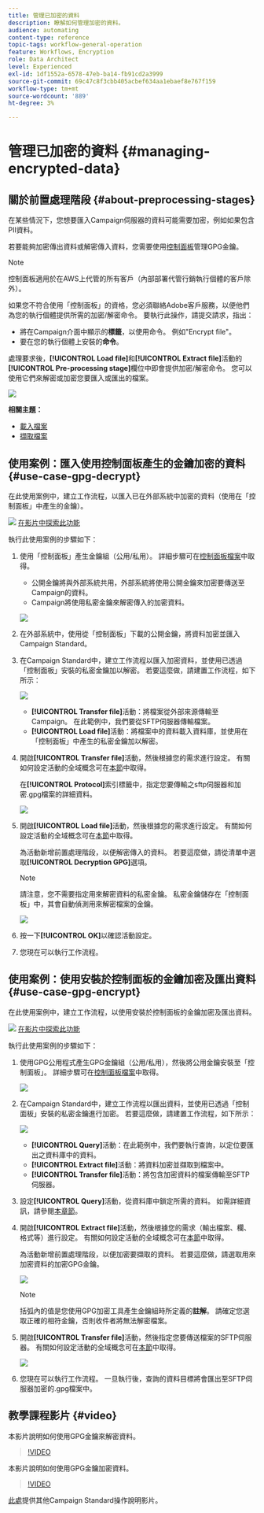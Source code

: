 ```yaml
---
title: 管理已加密的資料
description: 瞭解如何管理加密的資料。
audience: automating
content-type: reference
topic-tags: workflow-general-operation
feature: Workflows, Encryption
role: Data Architect
level: Experienced
exl-id: 1df1552a-6578-47eb-ba14-fb91cd2a3999
source-git-commit: 69c47c8f3cbb405acbef634aa1ebaef8e767f159
workflow-type: tm+mt
source-wordcount: '889'
ht-degree: 3%

---
```


# 管理已加密的資料 {#managing-encrypted-data}

## 關於前置處理階段 {#about-preprocessing-stages}

在某些情況下，您想要匯入Campaign伺服器的資料可能需要加密，例如如果包含PII資料。

若要能夠加密傳出資料或解密傳入資料，您需要使用[控制面板](https://experienceleague.adobe.com/docs/control-panel/using/instances-settings/gpg-keys-management.html?lang=zh-Hant)管理GPG金鑰。

>[!NOTE]
>
>控制面板適用於在AWS上代管的所有客戶（內部部署代管行銷執行個體的客戶除外）。

如果您不符合使用「控制面板」的資格，您必須聯絡Adobe客戶服務，以便他們為您的執行個體提供所需的加密/解密命令。 要執行此操作，請提交請求，指出：

* 將在Campaign介面中顯示的&#x200B;**標籤**，以使用命令。 例如&quot;Encrypt file&quot;。
* 要在您的執行個體上安裝的&#x200B;**命令**。

處理要求後，**[!UICONTROL Load file]**&#x200B;和&#x200B;**[!UICONTROL Extract file]**&#x200B;活動的&#x200B;**[!UICONTROL Pre-processing stage]**&#x200B;欄位中即會提供加密/解密命令。 您可以使用它們來解密或加密您要匯入或匯出的檔案。

![](assets/preprocessing-encryption.png)

**相關主題：**

* [載入檔案](../../automating/using/load-file.md)
* [擷取檔案](../../automating/using/extract-file.md)

## 使用案例：匯入使用控制面板產生的金鑰加密的資料 {#use-case-gpg-decrypt}

在此使用案例中，建立工作流程，以匯入已在外部系統中加密的資料（使用在「控制面板」中產生的金鑰）。

![](assets/do-not-localize/how-to-video.png) [在影片中探索此功能](#video)

執行此使用案例的步驟如下：

1. 使用「控制面板」產生金鑰組（公用/私用）。 詳細步驟可在[控制面板檔案](https://experienceleague.adobe.com/docs/control-panel/using/instances-settings/gpg-keys-management.html?lang=zh-Hant#decrypting-data)中取得。

   * 公開金鑰將與外部系統共用，外部系統將使用公開金鑰來加密要傳送至Campaign的資料。
   * Campaign將使用私密金鑰來解密傳入的加密資料。

   ![](assets/gpg_generate.png)

1. 在外部系統中，使用從「控制面板」下載的公開金鑰，將資料加密並匯入Campaign Standard。

1. 在Campaign Standard中，建立工作流程以匯入加密資料，並使用已透過「控制面板」安裝的私密金鑰加以解密。 若要這麼做，請建置工作流程，如下所示：

   ![](assets/gpg_workflow.png)

   * **[!UICONTROL Transfer file]**&#x200B;活動：將檔案從外部來源傳輸至Campaign。 在此範例中，我們要從SFTP伺服器傳輸檔案。
   * **[!UICONTROL Load file]**&#x200B;活動：將檔案中的資料載入資料庫，並使用在「控制面板」中產生的私密金鑰加以解密。

1. 開啟&#x200B;**[!UICONTROL Transfer file]**&#x200B;活動，然後根據您的需求進行設定。 有關如何設定活動的全域概念可在[本節](../../automating/using/load-file.md)中取得。

   在&#x200B;**[!UICONTROL Protocol]**&#x200B;索引標籤中，指定您要傳輸之sftp伺服器和加密.gpg檔案的詳細資料。

   ![](assets/gpg_transfer.png)

1. 開啟&#x200B;**[!UICONTROL Load file]**&#x200B;活動，然後根據您的需求進行設定。 有關如何設定活動的全域概念可在[本節](../../automating/using/load-file.md)中取得。

   為活動新增前置處理階段，以便解密傳入的資料。 若要這麼做，請從清單中選取&#x200B;**[!UICONTROL Decryption GPG]**&#x200B;選項。

   >[!NOTE]
   >
   >請注意，您不需要指定用來解密資料的私密金鑰。 私密金鑰儲存在「控制面板」中，其會自動偵測用來解密檔案的金鑰。

   ![](assets/gpg_load.png)

1. 按一下&#x200B;**[!UICONTROL OK]**&#x200B;以確認活動設定。

1. 您現在可以執行工作流程。

## 使用案例：使用安裝於控制面板的金鑰加密及匯出資料 {#use-case-gpg-encrypt}

在此使用案例中，建立工作流程，以使用安裝於控制面板的金鑰加密及匯出資料。

![](assets/do-not-localize/how-to-video.png) [在影片中探索此功能](#video)

執行此使用案例的步驟如下：

1. 使用GPG公用程式產生GPG金鑰組（公用/私用），然後將公用金鑰安裝至「控制面板」。 詳細步驟可在[控制面板檔案](https://experienceleague.adobe.com/docs/control-panel/using/instances-settings/gpg-keys-management.html?lang=zh-Hant#encrypting-data)中取得。

   ![](assets/gpg_install.png)

1. 在Campaign Standard中，建立工作流程以匯出資料，並使用已透過「控制面板」安裝的私密金鑰進行加密。 若要這麼做，請建置工作流程，如下所示：

   ![](assets/gpg-workflow-export.png)

   * **[!UICONTROL Query]**&#x200B;活動：在此範例中，我們要執行查詢，以定位要匯出之資料庫中的資料。
   * **[!UICONTROL Extract file]**&#x200B;活動：將資料加密並擷取到檔案中。
   * **[!UICONTROL Transfer file]**&#x200B;活動：將包含加密資料的檔案傳輸至SFTP伺服器。

1. 設定&#x200B;**[!UICONTROL Query]**&#x200B;活動，從資料庫中鎖定所需的資料。 如需詳細資訊，請參閱[本章節](../../automating/using/query.md)。

1. 開啟&#x200B;**[!UICONTROL Extract file]**&#x200B;活動，然後根據您的需求（輸出檔案、欄、格式等）進行設定。 有關如何設定活動的全域概念可在[本節](../../automating/using/extract-file.md)中取得。

   為活動新增前置處理階段，以便加密要擷取的資料。 若要這麼做，請選取用來加密資料的加密GPG金鑰。

   ![](assets/gpg-extract-stage.png)

   >[!NOTE]
   >
   >括弧內的值是您使用GPG加密工具產生金鑰組時所定義的&#x200B;**註解**。 請確定您選取正確的相符金鑰，否則收件者將無法解密檔案。

1. 開啟&#x200B;**[!UICONTROL Transfer file]**&#x200B;活動，然後指定您要傳送檔案的SFTP伺服器。 有關如何設定活動的全域概念可在[本節](../../automating/using/transfer-file.md)中取得。

   ![](assets/gpg-transfer-encrypt.png)

1. 您現在可以執行工作流程。 一旦執行後，查詢的資料目標將會匯出至SFTP伺服器加密的.gpg檔案中。

## 教學課程影片 {#video}

本影片說明如何使用GPG金鑰來解密資料。

>[!VIDEO](https://video.tv.adobe.com/v/35753?quality=12)

本影片說明如何使用GPG金鑰加密資料。

>[!VIDEO](https://video.tv.adobe.com/v/36380?quality=12)

[此處](https://experienceleague.adobe.com/docs/campaign-standard-learn/tutorials/overview.html?lang=zh-Hant)提供其他Campaign Standard操作說明影片。

